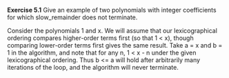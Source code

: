 **Exercise 5.1** Give an example of two polynomials with integer coefficients for which slow_remainder does not terminate.

Consider the polynomials 1 and x.  We will assume that our lexicographical ordering compares higher-order terms first (so that 1 < x), though comparing lower-order terms first gives the same result.  Take a = x and b = 1 in the algorithm, and note that for any n, 1 < x - n under the given lexicographical ordering.  Thus b <= a will hold after arbitrarily many iterations of the loop, and the algorithm will never terminate.
